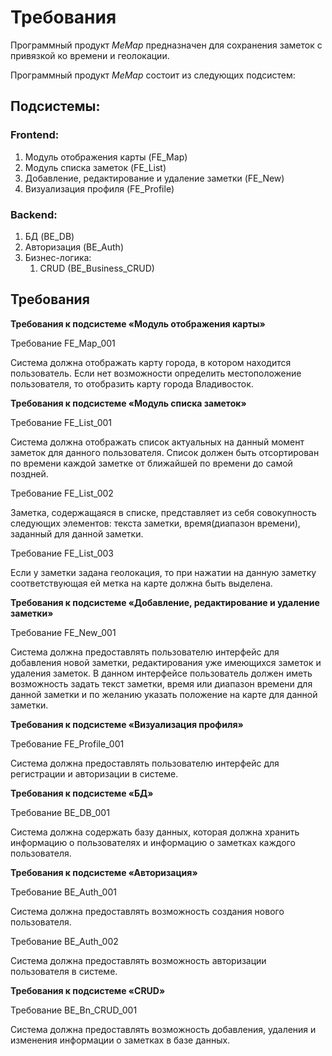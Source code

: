 # Требования


Программный продукт *MeMap* предназначен для сохранения заметок с
привязкой ко времени и геолокации.

Программный продукт *MeMap* состоит из следующих подсистем:



## Подсистемы:

### Frontend:
1. Модуль отображения карты (FE_Map)
2. Модуль списка заметок (FE_List)
3. Добавление, редактирование и удаление заметки (FE_New)
4. Визуализация профиля (FE_Profile)

### Backend:
1. БД (BE_DB)
2. Авторизация (BE_Auth)
3. Бизнес-логика:
	1. CRUD (BE_Business_CRUD)

## Требования

**Требования к подсистеме «Модуль отображения карты»**

Требование FE\_Map\_001

Система должна отображать карту города, в котором находится
пользователь. Если нет возможности определить местоположение
пользователя, то отобразить карту города Владивосток.


**Требования к подсистеме «Модуль списка заметок»**

Требование FE\_List\_001

Система должна отображать список актуальных на данный момент заметок для
данного пользователя. Список должен быть отсортирован по времени каждой
заметке от ближайшей по времени до самой поздней.

Требование FE\_List\_002

Заметка, содержащаяся в списке, представляет из себя совокупность
следующих элементов: текста заметки, время(диапазон времени), заданный для
данной заметки.

Требование FE\_List\_003

Если у заметки задана геолокация, то при нажатии на данную заметку
соответствующая ей метка на карте должна быть выделена.

**Требования к подсистеме «Добавление, редактирование и удаление заметки»**

Требование FE\_New\_001

Система должна предоставлять пользователю интерфейс для добавления новой
заметки, редактирования уже имеющихся заметок и удаления заметок. 
В данном интерфейсе пользователь должен иметь возможность
задать текст заметки, время или диапазон времени для данной заметки и по
желанию указать положение на карте для данной заметки.


**Требования к подсистеме «Визуализация профиля»**

Требование FE\_Profile\_001

Система должна предоставлять пользователю интерфейс для регистрации и
авторизации в системе.

**Требования к подсистеме «БД»**

Требование BE\_DB\_001

Система должна содержать базу данных, которая должна хранить информацию
о пользователях и информацию о заметках каждого пользователя.

**Требования к подсистеме «Авторизация»**

Требование BE\_Auth\_001

Система должна предоставлять возможность создания нового пользователя.

Требование BE\_Auth\_002

Система должна предоставлять возможность авторизации пользователя в
системе.

**Требования к подсистеме «CRUD»**

Требование BE\_Bn\_CRUD\_001

Система должна предоставлять возможность добавления, удаления и
изменения информации о заметках в базе данных.
